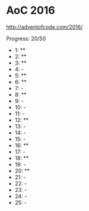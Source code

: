 AoC 2016
====

http://adventofcode.com/2016/


Progress: 20/50

- 1:      **
- 2:      **
- 3:      **
- 4:      -
- 5:      **
- 6:      **
- 7:      -
- 8:      **
- 9:      -
- 10:     -
- 11:     -
- 12:     **
- 13:     -
- 14:     -
- 15:     -
- 16:     **
- 17:     -
- 18:     **
- 19:     -
- 20:     **
- 21:     -
- 22:     -
- 23:     -
- 24:     -
- 25:     -